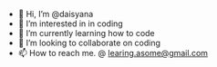 - 👋 Hi, I’m @daisyana
- 👀 I’m interested in in coding
- 🌱 I’m currently learning how to code
- 💞️ I’m looking to collaborate on coding
- 📫 How to reach me. @ learing.asome@gmail.com

<!---
daisyana/daisyana is a ✨ special ✨ repository because its `README.md` (this file) appears on your GitHub profile.
You can click the Preview link to take a look at your changes.
--->
